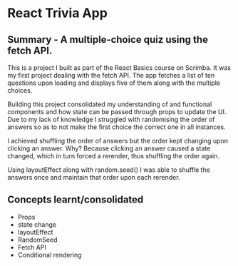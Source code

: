# React Trivia App

## Summary - A multiple-choice quiz using the fetch API.

This is a project I built as part of the React Basics course on Scrimba. It was my first project dealing with the fetch API. 
The app fetches a list of ten questions upon loading and displays five of them along with the multiple choices. 

Building this project consolidated my understanding of and functional components and how state can be passed through props to update the UI.
Due to my lack of knowledge I struggled with randomising the order of answers so as to not make the first choice the correct one in all instances.

I achieved shuffling the order of answers but the order kept changing upon clicking an answer. 
Why? Because clicking an answer caused a state changed, which in turn forced a rerender, thus shuffling the order again.

Using layoutEffect along with random.seed() I was able to shuffle the answers once and maintain that order upon each rerender.

## Concepts learnt/consolidated 

- Props
- state change
- layoutEffect
- RandomSeed
- Fetch API
- Conditional rendering
